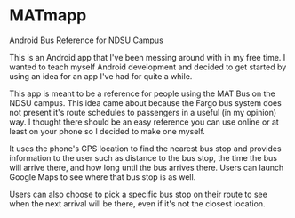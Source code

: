 # MATmapp
Android Bus Reference for NDSU Campus

This is an Android app that I've been messing around with in my free time.
I wanted to teach myself  Android development and decided to get started
by using an idea for an app I've had for quite a while.

This app is meant to be a reference for people using the MAT Bus on the 
NDSU campus. This idea came about because the Fargo bus system does not
present it's route schedules to passengers in a useful (in my opinion)
way. I thought there should be an easy reference you can use online or
at least on your phone so I decided to make one myself.

It uses the phone's GPS location to find the nearest bus stop
and provides information to the user such as distance to the bus stop, 
the time the bus will arrive there, and how long until the bus arrives there.
Users can launch Google Maps to see where that bus stop is as well.

Users can also choose to pick a specific bus stop on their route to see when
the next arrival will be there, even if it's not the closest location.
